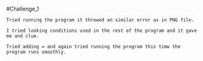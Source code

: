 #Challenge_1

    Tried running the program it throwed an similar error as in PNG file.

    I tried looking conditions used in the rest of the program and it gave me and clue.

    Tried adding = and again tried running the program this timw the program runs smoothly.